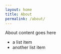 ```yaml
---
layout: home
title: About
permalink: /about/
---
```


About content goes here
- a list item
- another list item